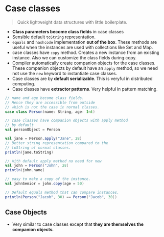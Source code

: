 # Case classes

> Quick lightweight data structures with little boilerplate.

* **Class parameters become class fields** in case classes
* Sensible default `toString` representation.
* `equals` and `hashcode` implementation **out of the box**. These methods are useful when the instances are used with collections like Set and Map.
* case classes have `copy` method. Creates a new instance from an existing instance. Also we can customize the class fields during copy.
* Compiler automatically create companion objects for the case classes. These companion objects by default have an `apply` method, so we need not use the `new` keyword to instantiate case classes.
* Case classes are by **default serializable**. This is veryful in distributed computing.
* Case classes have **extractor patterns**. Very helpful in pattern matching.

```Scala
// name and age become class fields.
// Hence they are accessible from outside
// which is not the case in normal classes.
case class Person(name: String, age: Int)

// case classes have companion objects with apply method
// by default
val personObject = Person

val jane = Person.apply("Jane", 28)
// Better string representation compared to the
// toString of normal classes.
println(jane.toString)

// With default apply method no need for new
val john = Person("John", 28)
println(john.name)

// easy to make a copy of the instance.
val johnSenior = john.copy(age = 50)

// Default equals method that can compare instances.
println(Person("Jacob", 30) == Person("Jacob", 30))

```

## Case Objects

* Very similar to case classes except that **they are themselves the companion objects**.
